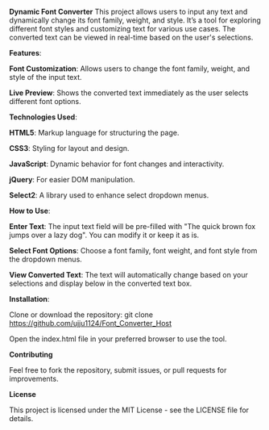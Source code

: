 **Dynamic Font Converter**
This project allows users to input any text and dynamically change its font family, weight, and style. It’s a tool for exploring different font styles and customizing text for various use cases. The converted text can be viewed in real-time based on the user's selections.

**Features**:

**Font Customization**: Allows users to change the font family, weight, and style of the input text.

**Live Preview**: Shows the converted text immediately as the user selects different font options.

**Technologies Used**:

**HTML5**: Markup language for structuring the page.

**CSS3**: Styling for layout and design.

**JavaScript**: Dynamic behavior for font changes and interactivity.

**jQuery**: For easier DOM manipulation.

**Select2**: A library used to enhance select dropdown menus.


**How to Use**:

**Enter Text**: The input text field will be pre-filled with "The quick brown fox jumps over a lazy dog". You can modify it or keep it as is.

**Select Font Options**: Choose a font family, font weight, and font style from the dropdown menus.

**View Converted Text**: The text will automatically change based on your selections and display below in the converted text box.

**Installation**:

Clone or download the repository:
git clone https://github.com/ujju1124/Font_Converter_Host

Open the index.html file in your preferred browser to use the tool.

**Contributing**

Feel free to fork the repository, submit issues, or pull requests for improvements.

**License**

This project is licensed under the MIT License - see the LICENSE file for details.
